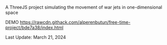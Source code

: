 A ThreeJS project simulating the movement of war jets in one-dimensional space

DEMO
https://rawcdn.githack.com/alperenbutun/free-time-project/bde7a38/index.html

Last Update: March 21, 2024
